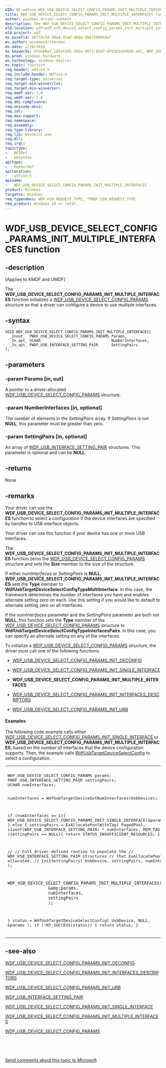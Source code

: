 ```yaml
---
UID: NF:wdfusb.WDF_USB_DEVICE_SELECT_CONFIG_PARAMS_INIT_MULTIPLE_INTERFACES
title: WDF_USB_DEVICE_SELECT_CONFIG_PARAMS_INIT_MULTIPLE_INTERFACES function
author: windows-driver-content
description: The WDF_USB_DEVICE_SELECT_CONFIG_PARAMS_INIT_MULTIPLE_INTERFACES function initializes a WDF_USB_DEVICE_SELECT_CONFIG_PARAMS structure so that a driver can configure a device to use multiple interfaces.
old-location: wdf\wdf_usb_device_select_config_params_init_multiple_interfaces.htm
old-project: wdf
ms.assetid: e8f33c5d-50a4-43ad-a69e-d667500044a7
ms.author: windowsdriverdev
ms.date: 2/20/2018
ms.keywords: DFUsbRef_185af305-36be-46f3-85d7-dfb3b3d4d6b8.xml, WDF_USB_DEVICE_SELECT_CONFIG_PARAMS_INIT_MULTIPLE_INTERFACES, WDF_USB_DEVICE_SELECT_CONFIG_PARAMS_INIT_MULTIPLE_INTERFACES function, kmdf.wdf_usb_device_select_config_params_init_multiple_interfaces, wdf.wdf_usb_device_select_config_params_init_multiple_interfaces, wdfusb/WDF_USB_DEVICE_SELECT_CONFIG_PARAMS_INIT_MULTIPLE_INTERFACES
ms.prod: windows-hardware
ms.technology: windows-devices
ms.topic: function
req.header: wdfusb.h
req.include-header: Wdfusb.h
req.target-type: Universal
req.target-min-winverclnt: 
req.target-min-winversvr: 
req.kmdf-ver: 1.0
req.umdf-ver: 2.0
req.ddi-compliance: 
req.unicode-ansi: 
req.idl: 
req.max-support: 
req.namespace: 
req.assembly: 
req.type-library: 
req.lib: NtosKrnl.exe
req.dll: 
req.irql: 
topictype:
-	APIRef
-	kbSyntax
apitype:
-	HeaderDef
apilocation:
-	wdfusb.h
apiname:
-	WDF_USB_DEVICE_SELECT_CONFIG_PARAMS_INIT_MULTIPLE_INTERFACES
product: Windows
targetos: Windows
req.typenames: WDF_USB_REQUEST_TYPE, *PWDF_USB_REQUEST_TYPE
req.product: Windows 10 or later.
---
```


# WDF_USB_DEVICE_SELECT_CONFIG_PARAMS_INIT_MULTIPLE_INTERFACES function


## -description


<p class="CCE_Message">[Applies to KMDF and UMDF]

The <b>WDF_USB_DEVICE_SELECT_CONFIG_PARAMS_INIT_MULTIPLE_INTERFACES</b> function initializes a <a href="..\wdfusb\ns-wdfusb-_wdf_usb_device_select_config_params.md">WDF_USB_DEVICE_SELECT_CONFIG_PARAMS</a> structure so that a driver can configure a device to use multiple interfaces.


## -syntax


````
VOID WDF_USB_DEVICE_SELECT_CONFIG_PARAMS_INIT_MULTIPLE_INTERFACES(
  _Inout_  PWDF_USB_DEVICE_SELECT_CONFIG_PARAMS Params,
  _In_opt_ UCHAR                                NumberInterfaces,
  _In_opt_ PWDF_USB_INTERFACE_SETTING_PAIR      SettingPairs
);
````


## -parameters




### -param Params [in, out]

A pointer to a driver-allocated <a href="..\wdfusb\ns-wdfusb-_wdf_usb_device_select_config_params.md">WDF_USB_DEVICE_SELECT_CONFIG_PARAMS</a> structure.


### -param NumberInterfaces [in, optional]

The number of elements in the <i>SettingPairs</i> array. If <i>SettingPairs</i> is not <b>NULL</b>, this parameter must be greater than zero. 


### -param SettingPairs [in, optional]

An array of <a href="..\wdfusb\ns-wdfusb-_wdf_usb_interface_setting_pair.md">WDF_USB_INTERFACE_SETTING_PAIR</a> structures. This parameter is optional and can be <b>NULL</b>.


## -returns



None




## -remarks



Your driver can use the <b>WDF_USB_DEVICE_SELECT_CONFIG_PARAMS_INIT_MULTIPLE_INTERFACES</b> function to select a configuration if the device interfaces are specified by handles to USB interface objects. 

Your driver can use this function if your device has one or more USB interfaces.

The <b>WDF_USB_DEVICE_SELECT_CONFIG_PARAMS_INIT_MULTIPLE_INTERFACES</b> function zeros the <a href="..\wdfusb\ns-wdfusb-_wdf_usb_device_select_config_params.md">WDF_USB_DEVICE_SELECT_CONFIG_PARAMS</a> structure and sets the <b>Size</b> member to the size of the structure. 

If either <i>numInterfaces</i> or <i>SettingPairs</i> is <b>NULL</b>, <b>WDF_USB_DEVICE_SELECT_CONFIG_PARAMS_INIT_MULTIPLE_INTERFACES</b> sets the <b>Type</b> member to <b>WdfUsbTargetDeviceSelectConfigTypeMultiInterface</b>. In this case, the framework determines the number of interfaces you have and enables alternate setting zero on each. Use this setting if you would like to default to alternate setting zero on all interfaces.


If the <i>numInterfaces</i> parameter and the <i>SettingPairs</i> parameter are both not <b>NULL</b>, this function sets the <b>Type</b> member of the <a href="..\wdfusb\ns-wdfusb-_wdf_usb_device_select_config_params.md">WDF_USB_DEVICE_SELECT_CONFIG_PARAMS</a> structure to <b>WdfUsbTargetDeviceSelectConfigTypeInterfacesPairs</b>. In this case, you can specify an alternate setting on any of the interfaces.

To initialize a <a href="..\wdfusb\ns-wdfusb-_wdf_usb_device_select_config_params.md">WDF_USB_DEVICE_SELECT_CONFIG_PARAMS</a> structure, the driver must call one of the following functions:

<ul>
<li>

<a href="..\wdfusb\nf-wdfusb-wdf_usb_device_select_config_params_init_deconfig.md">WDF_USB_DEVICE_SELECT_CONFIG_PARAMS_INIT_DECONFIG</a>


</li>
<li>

<a href="..\wdfusb\nf-wdfusb-wdf_usb_device_select_config_params_init_single_interface.md">WDF_USB_DEVICE_SELECT_CONFIG_PARAMS_INIT_SINGLE_INTERFACE</a>


</li>
<li>
<b>WDF_USB_DEVICE_SELECT_CONFIG_PARAMS_INIT_MULTIPLE_INTERFACES</b>

</li>
<li>

<a href="..\wdfusb\nf-wdfusb-wdf_usb_device_select_config_params_init_interfaces_descriptors.md">WDF_USB_DEVICE_SELECT_CONFIG_PARAMS_INIT_INTERFACES_DESCRIPTORS</a>


</li>
<li>

<a href="..\wdfusb\nf-wdfusb-wdf_usb_device_select_config_params_init_urb.md">WDF_USB_DEVICE_SELECT_CONFIG_PARAMS_INIT_URB</a>


</li>
</ul>

#### Examples

The following code example calls either <a href="..\wdfusb\nf-wdfusb-wdf_usb_device_select_config_params_init_single_interface.md">WDF_USB_DEVICE_SELECT_CONFIG_PARAMS_INIT_SINGLE_INTERFACE</a> or <b>WDF_USB_DEVICE_SELECT_CONFIG_PARAMS_INIT_MULTIPLE_INTERFACES</b>, based on the number of interfaces that the device configuration supports. Then, the example calls <a href="..\wdfusb\nf-wdfusb-wdfusbtargetdeviceselectconfig.md">WdfUsbTargetDeviceSelectConfig</a> to select a configuration.

<div class="code"><span codelanguage=""><table>
<tr>
<th></th>
</tr>
<tr>
<td>
<pre>WDF_USB_DEVICE_SELECT_CONFIG_PARAMS params;
PWDF_USB_INTERFACE_SETTING_PAIR settingPairs;
UCHAR numInterfaces;

numInterfaces = WdfUsbTargetDeviceGetNumInterfaces(UsbDevice);

if (numInterfaces == 1){
    WDF_USB_DEVICE_SELECT_CONFIG_PARAMS_INIT_SINGLE_INTERFACE(&amp;params);
}
else {
    settingPairs = ExAllocatePoolWithTag(
                        PagedPool,
                        sizeof(WDF_USB_INTERFACE_SETTING_PAIR) * numInterfaces,
                        MEM_TAG
                        );
    if (settingPairs == NULL){
        return STATUS_INSUFFICIENT_RESOURCES;
    }

 //
 // Call driver-defined routine to populate the
    // WDF_USB_INTERFACE_SETTING_PAIR structures 
 // that ExAllocatePoolWithTag allocated.
 //
    InitSettingPairs(
                     UsbDevice,
                     settingPairs,
                     numInterfaces
                     );

    WDF_USB_DEVICE_SELECT_CONFIG_PARAMS_INIT_MULTIPLE_INTERFACES(
                    &amp;params,
                    numInterfaces,
                    settingPairs
                    );
}
status = WdfUsbTargetDeviceSelectConfig(
                                        UsbDevice,
                                        NULL,
                                        &amp;params
                                        );
if (!NT_SUCCESS(status)) {
    return status;
}</pre>
</td>
</tr>
</table></span></div>



## -see-also

<a href="..\wdfusb\nf-wdfusb-wdf_usb_device_select_config_params_init_deconfig.md">WDF_USB_DEVICE_SELECT_CONFIG_PARAMS_INIT_DECONFIG</a>



<a href="..\wdfusb\nf-wdfusb-wdf_usb_device_select_config_params_init_interfaces_descriptors.md">WDF_USB_DEVICE_SELECT_CONFIG_PARAMS_INIT_INTERFACES_DESCRIPTORS</a>



<a href="..\wdfusb\nf-wdfusb-wdf_usb_device_select_config_params_init_urb.md">WDF_USB_DEVICE_SELECT_CONFIG_PARAMS_INIT_URB</a>



<a href="..\wdfusb\ns-wdfusb-_wdf_usb_interface_setting_pair.md">WDF_USB_INTERFACE_SETTING_PAIR</a>



<a href="..\wdfusb\nf-wdfusb-wdf_usb_device_select_config_params_init_single_interface.md">WDF_USB_DEVICE_SELECT_CONFIG_PARAMS_INIT_SINGLE_INTERFACE</a>



<a href="..\wdfusb\nf-wdfusb-wdf_usb_device_select_config_params_init_multiple_interfaces.md">WDF_USB_DEVICE_SELECT_CONFIG_PARAMS_INIT_MULTIPLE_INTERFACES</a>



<a href="..\wdfusb\ns-wdfusb-_wdf_usb_device_select_config_params.md">WDF_USB_DEVICE_SELECT_CONFIG_PARAMS</a>



 

 

<a href="mailto:wsddocfb@microsoft.com?subject=Documentation%20feedback [wdf\wdf]:%20WDF_USB_DEVICE_SELECT_CONFIG_PARAMS_INIT_MULTIPLE_INTERFACES function%20 RELEASE:%20(2/20/2018)&amp;body=%0A%0APRIVACY STATEMENT%0A%0AWe use your feedback to improve the documentation. We don't use your email address for any other purpose, and we'll remove your email address from our system after the issue that you're reporting is fixed. While we're working to fix this issue, we might send you an email message to ask for more info. Later, we might also send you an email message to let you know that we've addressed your feedback.%0A%0AFor more info about Microsoft's privacy policy, see http://privacy.microsoft.com/en-us/default.aspx." title="Send comments about this topic to Microsoft">Send comments about this topic to Microsoft</a>

